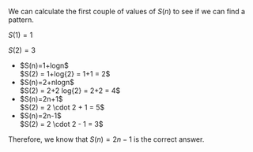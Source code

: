 We can calculate the first couple of values of $S(n)$ to see if we can find a pattern.

$S(1) = 1$

$S(2) = 3$

<ul>
    <li> $S(n)=1+logn$ <br/> 
    $S(2) = 1+log{2} = 1+1 = 2$
    <li> $S(n)=2+nlogn$ <br/> 
    $S(2) = 2+2 log{2} = 2+2 = 4$
    <li> $S(n)=2n+1$ <br/> 
    $S(2) = 2 \cdot 2 + 1 = 5$
    <li> $S(n)=2n-1$ <br/> 
    $S(2) = 2 \cdot 2 - 1 = 3$
</ul>

Therefore, we know that $S(n)=2n-1$ is the correct answer.
